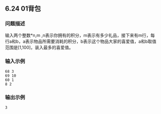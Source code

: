 ## 6.24 01背包

### 问题描述
输入两个整数*n,m ,n表示你拥有的积分，m表示有多少礼品，接下来有m行，每行a和b，a表示物品所需要消耗的积分，b表示这个物品大家的喜爱值，a和b取值范围是[1,100]，装入最多的喜爱值。

### 输入示例

```
68 3
69 10
60 1
8 2
```

### 输出示例

```
3
```

